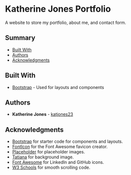 # Katherine Jones Portfolio

A website to store my portfolio, about me, and contact form.

## Summary

- [Built With](#built-with)
- [Authors](#authors)
- [Acknowledgments](#acknowledgments)

## Built With

* [Bootstrap](https://getbootstrap.com/) - Used for layouts and components

## Authors

* **Katherine Jones** - [katjones23](https://github.com/katjones23)

## Acknowledgments

* [Bootstrap](https://getbootstrap.com/) for starter code for components and layouts.
* [FontIcon](https://gauger.io/fonticon/) for the Font Awesome favicon creator.
* [Placeholder](https://placeholder.com/) for placeholder images.
* [Tatiana](https://www.pexels.com/@tatiana-18128) for background image.
* [Font Awesome](https://fontawesome.com/) for LinkedIn and GitHub icons.
* [W3 Schools](https://www.w3schools.com/howto/howto_css_smooth_scroll.asp#section1) for smooth scrolling code.
